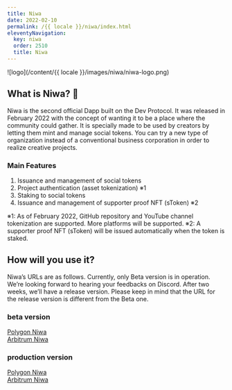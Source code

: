 ```yaml
---
title: Niwa
date: 2022-02-10
permalink: /{{ locale }}/niwa/index.html
eleventyNavigation:
  key: niwa
  order: 2510
  title: Niwa
---
```


![logo](/content/{{ locale }}/images/niwa/niwa-logo.png)

## What is Niwa? 🌈

Niwa is the second official Dapp built on the Dev Protocol. It was released in February 2022 with the concept of wanting it to be a place where the community could gather. It is specially made to be used by creators by letting them mint and manage social tokens. You can try a new type of organization instead of a conventional business corporation in order to realize creative projects.

### Main Features

1. Issuance and management of social tokens
2. Project authentication (asset tokenization) ※1
3. Staking to social tokens
4. Issuance and management of supporter proof NFT (sToken) ※2

※1: As of February 2022, GitHub repository and YouTube channel tokenization are supported. More platforms will be supported.
※2: A supporter proof NFT (sToken) will be issued automatically when the token is staked.

## How will you use it?

Niwa’s URLs are as follows. Currently, only Beta version is in operation. We’re looking forward to hearing your feedbacks on Discord. After two weeks, we’ll have a release version. Please keep in mind that the URL for the release version is different from the Beta one.

### beta version

[Polygon Niwa](https://polygon.niwa-beta.devprotocol.xyz)<br>
[Arbitrum Niwa](https://arbitrum.niwa-beta.devprotocol.xyz)

### production version

[Polygon Niwa](https://polygon.niwa.xyz/)<br>
[Arbitrum Niwa](https://arbitrum.niwa.xyz/)
